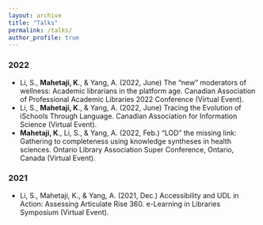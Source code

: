 ```yaml
---
layout: archive
title: "Talks"
permalink: /talks/
author_profile: true
---
```


### 2022
* Li, S., **Mahetaji, K**., & Yang, A. (2022, June) The “new” moderators of wellness: Academic librarians in the platform age. Canadian Association of Professional Academic Libraries 2022 Conference (Virtual Event).
* Li, S., **Mahetaji, K**., & Yang, A. (2022, June) Tracing the Evolution of iSchools Through Language. Canadian Association for Information Science (Virtual Event).
* **Mahetaji, K**., Li, S., & Yang, A. (2022, Feb.) “LOD” the missing link: Gathering to completeness using knowledge syntheses in health sciences. Ontario Library Association Super Conference, Ontario, Canada (Virtual Event).

### 2021
* Li, S., Mahetaji, K., & Yang, A. (2021, Dec.) Accessibility and UDL in Action: Assessing Articulate Rise 360. e-Learning in Libraries Symposium (Virtual Event). 

